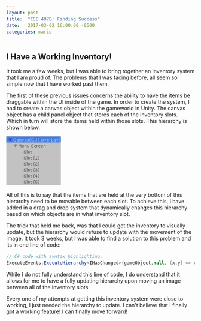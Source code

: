 ```yaml
---
layout: post
title:  "CSC 497B: Finding Success" 
date:   2017-03-02 16:00:00 -0500
categories: mario
---
```


## [](#header-2) I Have a Working Inventory!

It took me a few weeks, but I was able to bring together an inventory system that I am proud of. The problems that I was facing before, all seem so simple now that I have worked past them.

The first of these previous issues concerns the ability to have the items be draggable within the UI inside of the game. In order to create the system, I had to create a canvas object within the gameworld in Unity. The canvas object has a child panel object that stores each of the inventory slots. Which in turn will store the items held within those slots. This hierarchy is shown below.

![Concept-Art](/assets/images/menuheirarchy.JPG)

All of this is to say that the items that are held at the very bottom of this hierarchy need to be movable between each slot. To achieve this, I have added in a drag and drop system that dynamically changes this hierarchy based on which objects are in what inventory slot. 

The trick that held me back, was that I could get the inventory to visually update, but the hierarchy would refuse to update with the movement of the image. It took 3 weeks, but I was able to find a solution to this problem and its in one line of code: 


```c#
// C# code with syntax highlighting.
ExecuteEvents.ExecuteHierarchy<IHasChanged>(gameObject,null, (x,y) => x.HasChanged ());
```

While I do not fully understand this line of code, I do understand that it allows for me to have a fully updating hierarchy upon moving an image between all of the inventory slots. 

Every one of my attempts at getting this inventory system were close to working, I just needed the hierarchy to update. I can't believe that I finally got a working feature! I can finally move forward!
